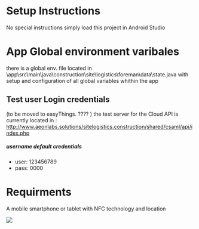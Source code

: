 # Setup Instructions
No special instructions simply load this project in Android Studio 

# App Global environment varibales
there is a global env. file located in \app\src\main\java\construction\site\logistics\foreman\data\state.java with setup and configuration of all global variables whithin the app

## Test user Login credentials
(to be moved to easyThings. ???? )
the test server for the Cloud API is currently located in : http://www.aeonlabs.solutions/sitelogistics.construction/shared/csaml/api/index.php

##### username default credentials
- user: 123456789
- pass: 0000


# Requirments
A mobile smartphone or tablet with NFC technology and location 

![](https://github.com/aeonSolutions/Site-Logistics-Platform/blob/main/Android/ScreenShots/Screenshot_20201117-124355.jpg)
